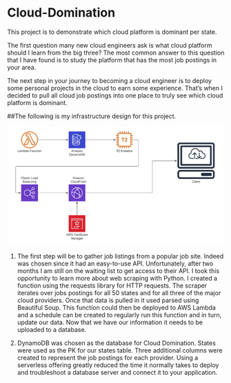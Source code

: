 # Cloud-Domination
This project is to demonstrate which cloud platform is dominant per state.


The first question many new cloud engineers ask is what cloud platform should I learn from the big three? The most common answer to this question that I have found is to study the platform that has the most job postings in your area. 

The next step in your journey to becoming a cloud engineer is to deploy some personal projects in the cloud to earn some experience. That’s when I decided to pull all cloud job postings into one place to truly see which cloud platform is dominant.

##The following is my infrastructure design for this project. 

![Cloud Diagram](https://raw.githubusercontent.com/jstrebeck/Cloud-Domination/main/Cloud%20Domination%20Diagram.png)

1. The first step will be to gather job listings from a popular job site. Indeed was chosen since it had an easy-to-use API. Unfortunately, after two months I am still on the waiting list to get access to their API. I took this opportunity to learn more about web scraping with Python. I created a function using the requests library for HTTP requests. The scraper iterates over jobs postings for all 50 states and for all three of the major cloud providers. Once that data is pulled in it used parsed using Beautiful Soup. This function could then be deployed to AWS Lambda and a schedule can be created to regularly run this function and in turn, update our data. Now that we have our information it needs to be uploaded to a database.


1. DynamoDB was chosen as the database for Cloud Domination. States were used as the PK for our states table. Three additional columns were created to represent the job postings for each provider. Using a serverless offering greatly reduced the time it normally takes to deploy and troubleshoot a database server and connect it to your application.
